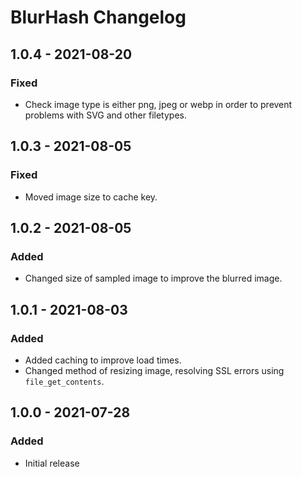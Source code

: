 # BlurHash Changelog

## 1.0.4 - 2021-08-20
### Fixed
- Check image type is either png, jpeg or webp in order to prevent problems with SVG and other filetypes.

## 1.0.3 - 2021-08-05
### Fixed
- Moved image size to cache key.

## 1.0.2 - 2021-08-05
### Added
- Changed size of sampled image to improve the blurred image.

## 1.0.1 - 2021-08-03
### Added
- Added caching to improve load times.
- Changed method of resizing image, resolving SSL errors using `file_get_contents`.


## 1.0.0 - 2021-07-28
### Added
- Initial release

